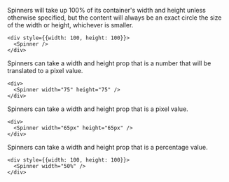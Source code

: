 Spinners will take up 100% of its container's width and height unless otherwise specified, but the content will always be an exact circle the size of the width or height, whichever is smaller.
```
<div style={{width: 100, height: 100}}>
  <Spinner />
</div>
```

Spinners can take a width and height prop that is a number that will be translated to a pixel value.
```
<div>
  <Spinner width="75" height="75" />
</div>
```

Spinners can take a width and height prop that is a pixel value.
```
<div>
  <Spinner width="65px" height="65px" />
</div>
```

Spinners can take a width and height prop that is a percentage value.
```
<div style={{width: 100, height: 100}}>
  <Spinner width="50%" />
</div>

```
